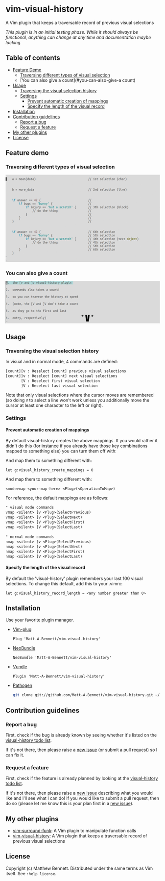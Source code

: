 # vim-visual-history

A Vim plugin that keeps a traversable record of previous visual selections

*This plugin is in an initial testing phase. While it should always be
functional, anything can change at any time and documentation maybe lacking.*

## Table of contents
* [Feature Demo](#feature-demo)
    * [Traversing different types of visual selection](#traversing-different-types-of-visual-selection)
    * [You can also give a count](#you-can-also-give-a count)
* [Usage](#usage)
    * [Traversing the visual selection history](#traversing-the-visual-selection-history)
    * [Settings](#settings)
        * [Prevent automatic creation of mappings](#prevent-automatic-creation-of-mappings)
        * [Specify the length of the visual record](#specify-the-length-of-the-visual-record)
* [Installation](#installation)
* [Contribution guidelines](#contribution-guidelines)
    * [Report a bug](#report-a-bug)
    * [Request a feature](#request-a-feature)
* [My other plugins](#my-other-plugins)
* [License](#license)

## Feature demo

### Traversing different types of visual selection

![demo](https://github.com/Matt-A-Bennett/vim_plugin_external_docs/blob/master/vim-visual-history/visual_history_annotated.gif)

### You can also give a count

![demo](https://github.com/Matt-A-Bennett/vim_plugin_external_docs/blob/master/vim-visual-history/visual_history_count_annotated.gif)

## Usage

### Traversing the visual selection history

In visual and in normal mode, 4 commands are defined:

```
[count][v : Reselect [count] previous visual selections
[count]]v : Reselect [count] next visual selections
       [V : Reselect first visual selection
       ]V : Reselect last visual selection
```

Note that only visual selections where the cursor moves are remembered (so
doing `V` to select a line won't work unless you additionally move the cursor
at least one character to the left or right).

### Settings

#### Prevent automatic creation of mappings

By default visual-history creates the above mappings. If you would rather it
didn't do this (for instance if you already have those key combinations mapped
to something else) you can turn them off with:

And map them to something different with:

```vim
let g:visual_history_create_mappings = 0
```

And map them to something different with:

```vim
<mode>map <your-map-here> <Plug>(<OperationToMap>)
```

For reference, the default mappings are as follows:

```vim
" visual mode commands
vmap <silent> [v <Plug>(SelectPrevious)
vmap <silent> ]v <Plug>(SelectNext)
vmap <silent> [V <Plug>(SelectFirst)
vmap <silent> ]V <Plug>(SelectLast)

" normal mode commands
nmap <silent> [v <Plug>(SelectPrevious)
nmap <silent> ]v <Plug>(SelectNext)
nmap <silent> [V <Plug>(SelectFirst)
nmap <silent> ]V <Plug>(SelectLast)
```

#### Specify the length of the visual record

By default the 'visual-history' plugin remembers your last 100 visual
selections. To change this default, add this to your .vimrc:

```vim
let g:visual_history_record_length = <any number greater than 0>
```

## Installation

Use your favorite plugin manager.

- [Vim-plug][vim-plug]

    ```vim
    Plug 'Matt-A-Bennett/vim-visual-history'
    ```

- [NeoBundle][neobundle]

    ```vim
    NeoBundle 'Matt-A-Bennett/vim-visual-history'
    ```

- [Vundle][vundle]

    ```vim
    Plugin 'Matt-A-Bennett/vim-visual-history'
    ```

- [Pathogen][pathogen]

    ```sh
    git clone git://github.com/Matt-A-Bennett/vim-visual-history.git ~/.vim/bundle/vim-visual-history
    ```

[neobundle]: https://github.com/Shougo/neobundle.vim
[vundle]: https://github.com/gmarik/vundle
[vim-plug]: https://github.com/junegunn/vim-plug
[pathogen]: https://github.com/tpope/vim-pathogen

## Contribution guidelines

### Report a bug

First, check if the bug is already known by seeing whether it's listed on the
[visual-history todo list](https://github.com/Matt-A-Bennett/vim_plugin_external_docs/blob/master/vim-visual-history/todo.md).

If it's not there, then please raise a [new
issue](https://github.com/Matt-A-Bennett/vim-visual-history/issues) (or submit a
pull request) so I can fix it.

### Request a feature

First, check if the feature is already planned by looking at the 
[visual-history todo list](https://github.com/Matt-A-Bennett/vim_plugin_external_docs/blob/master/vim-visual-history/todo.md).

If it's not there, then please raise a [new
issue](https://github.com/Matt-A-Bennett/vim-visual-history/issues) describing what
you would like and I'll see what I can do! If you would like to submit a pull
request, then do so (please let me know this is your plan first in a [new issue](https://github.com/Matt-A-Bennett/vim-visual-history/issues)).

## My other plugins
 - [vim-surround-funk](https://github.com/Matt-A-Bennett/vim-surround-funk):  A
   Vim plugin to manipulate function calls 
 - [vim-visual-history](https://github.com/Matt-A-Bennett/vim-visual-history):
   A Vim plugin that keeps a traversable record of previous visual selections
                       
## License
 Copyright (c) Matthew Bennett. Distributed under the same terms as Vim itself.
 See `:help license`.

